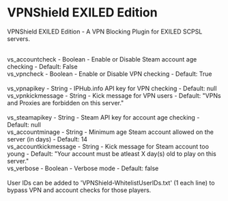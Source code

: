 # VPNShield EXILED Edition
VPNShield EXILED Edition - A VPN Blocking Plugin for EXILED SCPSL servers.<br><br>

vs_accountcheck - Boolean - Enable or Disable Steam account age checking - Default: False<br>
vs_vpncheck - Boolean - Enable or Disable VPN checking - Default: True<br>
<br>
vs_vpnapikey - String - IPHub.info API key for VPN checking - Default: null<br>
vs_vpnkickmessage - String - Kick message for VPN users - Default: "VPNs and Proxies are forbidden on this server."<br>
<br>
vs_steamapikey - String - Steam API key for account age checking - Default: null<br>
vs_accountminage - String - Minimum age Steam account allowed on the server (in days) - Default: 14<br>
vs_accountkickmessage - String - Kick message for Steam account too young - Default: "Your account must be atleast X day(s) old to play on this server."<br>
vs_verbose - Boolean - Verbose mode - Default: false
<br>
<br>
User IDs can be added to 'VPNShield-WhitelistUserIDs.txt' (1 each line) to bypass VPN and account checks for those players.
